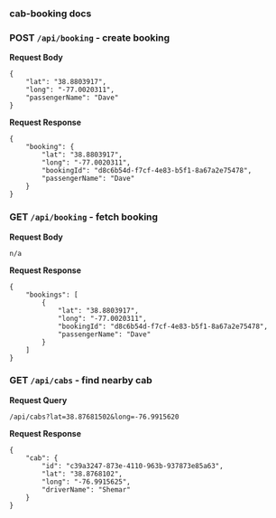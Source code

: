 ### cab-booking docs

### POST `/api/booking` - create booking

**Request Body**

```
{
	"lat": "38.8803917",
	"long": "-77.0020311",
	"passengerName": "Dave"
}

```

**Request Response** 
```
{
    "booking": {
        "lat": "38.8803917",
        "long": "-77.0020311",
        "bookingId": "d8c6b54d-f7cf-4e83-b5f1-8a67a2e75478",
        "passengerName": "Dave"
    }
}
```


### GET `/api/booking` - fetch booking

**Request Body**
```
n/a
```


**Request Response**
```
{
    "bookings": [
        {
            "lat": "38.8803917",
            "long": "-77.0020311",
            "bookingId": "d8c6b54d-f7cf-4e83-b5f1-8a67a2e75478",
            "passengerName": "Dave"
        }
    ]
}
```

### GET `/api/cabs` - find nearby cab

**Request Query**

`/api/cabs?lat=38.87681502&long=-76.9915620`

**Request Response**

```
{
    "cab": {
        "id": "c39a3247-873e-4110-963b-937873e85a63",
        "lat": "38.8768102",
        "long": "-76.9915625",
        "driverName": "Shemar"
    }
}
```
